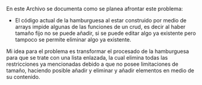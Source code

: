 En este Archivo se documenta como se planea afrontar este problema:

- El código actual de la hamburguesa al estar construido por medio de arrays impide algunas de las funciones de un crud, es decir al haber tamaño fijo no se puede añadir, si se puede editar algo ya existente pero tampoco se permite eliminar algo ya existente.

Mi idea para el problema es transformar el procesado de la hamburguesa para que se trate con una lista enlazada, la cual elimina todas las restricciones ya mencionadas debido a que no posee limitaciones de tamaño, haciendo posible añadir y eliminar y añadir elementos en medio de su contenido.